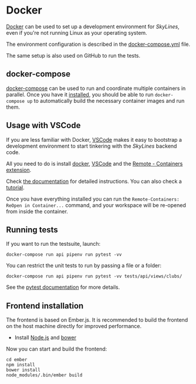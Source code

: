 # Docker

[Docker](http://www.docker.com/) can be used to set up a development environment
for *SkyLines*, even if you're not running Linux as your operating system.

The environment configuration is described in the
[docker-compose.yml](docker-compose.yml) file.

The same setup is also used on GitHub to run the tests.

## docker-compose

[docker-compose](https://docs.docker.com/compose/) can be used to run and
coordinate multiple containers in parallel. Once you have it
[installed](https://docs.docker.com/compose/install/), you should be able to
run `docker-compose up` to automatically build the necessary container images
and run them.

## Usage with VSCode

If you are less familiar with Docker, [VSCode](https://code.visualstudio.com/) 
makes it easy to bootstrap a development environment to start tinkering with
the *SkyLines* backend code.

All you need to do is install [docker](http://www.vagrantup.com/), 
[VSCode](https://code.visualstudio.com/) and the [Remote - Containers extension](https://marketplace.visualstudio.com/items?itemName=ms-vscode-remote.remote-containers).

Check [the documentation](https://marketplace.visualstudio.com/items?itemName=ms-vscode-remote.remote-containers)
for detailed instructions. You can also check a [tutorial](https://docs.microsoft.com/en-us/learn/modules/use-docker-container-dev-env-vs-code/2-use-as-development-environment).

Once you have everything installed you can run the 
`Remote-Containers: ReOpen in Container...` command, and your workspace will be
re-opened from inside the container.

## Running tests

If you want to run the testsuite, launch:

```
docker-compose run api pipenv run pytest -vv
```

You can restrict the unit tests to run by passing a file or a folder:

```
docker-compose run api pipenv run pytest -vv tests/api/views/clubs/
```

See the [pytest documentation](https://docs.pytest.org/en/stable/contents.html)
for more details.

## Frontend installation

The frontend is based on Ember.js. It is recommended to build the frontend on
the host machine directly for improved performance.

* Install [Node.js](https://nodejs.org/) and [bower](https://bower.io/)

Now you can start and build the frontend:

```
cd ember
npm install
bower install
node_modules/.bin/ember build
```

